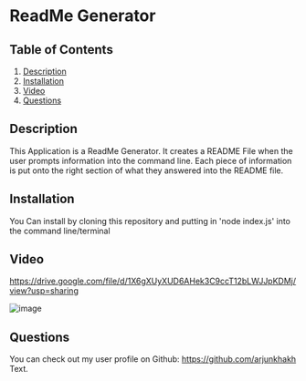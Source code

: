 # ReadMe Generator

  ## Table of Contents
  
  1. [Description](#description)
  2. [Installation](#installation)
  3. [Video](#video)
  4. [Questions](#questions)
  
  ## Description
  This Application is a ReadMe Generator. It creates a README File when the user prompts information into the command line. Each piece of information is put onto the right section of what they answered into the README file.
  
  ## Installation
  You Can install by cloning this repository and putting in 'node index.js' into the command line/terminal
  
  ## Video
  
  https://drive.google.com/file/d/1X6gXUyXUD6AHek3C9ccT12bLWJJpKDMj/view?usp=sharing
  
  ![image](https://user-images.githubusercontent.com/44465378/155853628-6845a096-267e-412e-8d2a-0389a4ec0a73.png)

  
  ## Questions
  You can check out my user profile on Github: https://github.com/arjunkhakh Text.
  
 
